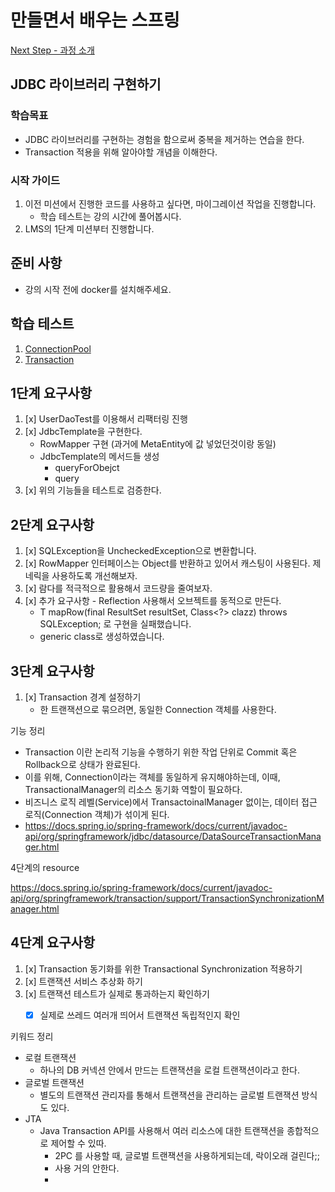 # 만들면서 배우는 스프링
[Next Step - 과정 소개](https://edu.nextstep.camp/c/4YUvqn9V)

## JDBC 라이브러리 구현하기

### 학습목표
- JDBC 라이브러리를 구현하는 경험을 함으로써 중복을 제거하는 연습을 한다.
- Transaction 적용을 위해 알아야할 개념을 이해한다.

### 시작 가이드
1. 이전 미션에서 진행한 코드를 사용하고 싶다면, 마이그레이션 작업을 진행합니다.
    - 학습 테스트는 강의 시간에 풀어봅시다.
2. LMS의 1단계 미션부터 진행합니다.

## 준비 사항
- 강의 시작 전에 docker를 설치해주세요.

## 학습 테스트
1. [ConnectionPool](study/src/test/java/connectionpool)
2. [Transaction](study/src/test/java/transaction)



## 1단계 요구사항


1. [x] UserDaoTest를 이용해서 리팩터링 진행
2. [x] JdbcTemplate을 구현한다.  
   - RowMapper 구현  (과거에 MetaEntity에 값 넣었던것이랑 동일)
   - JdbcTemplate의 메서드들 생성
     - queryForObejct
     - query
3. [x] 위의 기능들을 테스트로 검증한다.
     
## 2단계 요구사항

1. [x] SQLException을 UncheckedException으로 변환합니다.
2. [x] RowMapper 인터페이스는 Object를 반환하고 있어서 캐스팅이 사용된다. 제네릭을 사용하도록 개선해보자.
3. [x] 람다를 적극적으로 활용해서 코드량을 줄여보자.
4. [x] 추가 요구사항 - Reflection 사용해서 오브젝트를 동적으로 만든다.
    - <T> T mapRow(final ResultSet resultSet, Class<?> clazz) throws SQLException;
        로 구현을 실패했습니다.
    - generic class로 생성하였습니다.



## 3단계 요구사항


1. [x] Transaction 경계 설정하기
   - 한 트랜잭션으로 묶으려면, 동일한 Connection 객체를 사용한다.



기능 정리
- Transaction 이란 논리적 기능을 수행하기 위한 작업 단위로 Commit 혹은 Rollback으로 상태가 완료된다.
- 이를 위해, Connection이라는 객체를 동일하게 유지해야하는데, 이때, TransactionalManager의 리소스 동기화 역할이 필요하다.
- 비즈니스 로직 레벨(Service)에서 TransactoinalManager 없이는, 데이터 접근 로직(Connection 객체)가 섞이게 된다.
-   https://docs.spring.io/spring-framework/docs/current/javadoc-api/org/springframework/jdbc/datasource/DataSourceTransactionManager.html


4단계의 resource 

https://docs.spring.io/spring-framework/docs/current/javadoc-api/org/springframework/transaction/support/TransactionSynchronizationManager.html


## 4단계 요구사항

1. [x] Transaction 동기화를 위한 Transactional Synchronization 적용하기
2. [x] 트랜잭션 서비스 추상화 하기
3. [x] 트랜잭션 테스트가 실제로 통과하는지 확인하기
   - [x] 실제로 쓰레드 여러개 띄어서 트랜잭션 독립적인지 확인


키워드 정리
- 로컬 트랜잭션
  - 하나의 DB 커넥션 안에서 만드는 트랜잭션을 로컬 트랜잭션이라고 한다.
- 글로벌 트랜잭션
  - 별도의 트랜잭션 관리자를 통해서 트랜잭션을 관리하는 글로벌 트랜잭션 방식도 있다.
- JTA 
  - Java Transaction API를 사용해서 여러 리소스에 대한 트랜잭션을 종합적으로 제어할 수 있따.
    -  2PC 를 사용할 때, 글로벌 트랜잭션을 사용하게되는데, 락이오래 걸린다;;
    -  사용 거의 안한다. 
    -  

